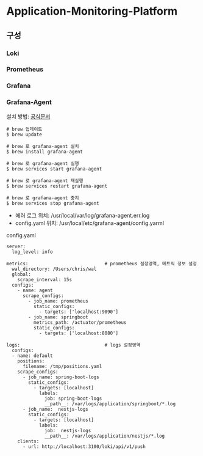# Application-Monitoring-Platform

## 구성
### Loki

### Prometheus

### Grafana

### Grafana-Agent
설치 방법:
[공식문서](https://grafana.com/docs/agent/latest/static/set-up/install/)
```
# brew 업데이트
$ brew update

# brew 로 grafana-agent 설치
$ brew install grafana-agent

# brew 로 grafana-agent 실행
$ brew services start grafana-agent

# brew 로 grafana-agent 재실행
$ brew services restart grafana-agent

# brew 로 grafana-agent 중지
$ brew services stop grafana-agent
```

- 에러 로그 위치: /usr/local/var/log/grafana-agent.err.log
- config.yaml 위치: /usr/local/etc/grafana-agent/config.yarml

config.yaml
```
server:
  log_level: info

metrics:                            # prometheus 설정영역, 메트릭 정보 설정
  wal_directory: /Users/chris/wal
  global:
    scrape_interval: 15s
  configs:
    - name: agent
      scrape_configs:
        - job_name: prometheus
          static_configs:
            - targets: ['localhost:9090']
        - job_name: springboot
          metrics_path: /actuator/prometheus
          static_configs:
            - targets: ['localhost:8080']

logs:                               # logs 설정영역
  configs:
  - name: default
    positions:
      filename: /tmp/positions.yaml
    scrape_configs:
      - job_name: spring-boot-logs
        static_configs:
          - targets: [localhost]
            labels:
              job: spring-boot-logs
              __path__: /var/logs/application/springboot/*.log
      - job_name:  nestjs-logs
        static_configs:
          - targets: [localhost]
            labels:
              job:  nestjs-logs
              __path__: /var/logs/application/nestjs/*.log              
    clients:
      - url: http://localhost:3100/loki/api/v1/push
```
